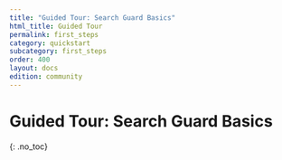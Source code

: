 ```yaml
---
title: "Guided Tour: Search Guard Basics"
html_title: Guided Tour
permalink: first_steps
category: quickstart
subcategory: first_steps
order: 400
layout: docs
edition: community
---
```


<!--- Copyright 2020 floragunn GmbH -->

# Guided Tour: Search Guard Basics
{: .no_toc}
